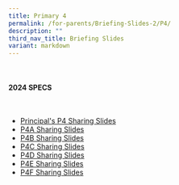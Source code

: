 ```yaml
---
title: Primary 4
permalink: /for-parents/Briefing-Slides-2/P4/
description: ""
third_nav_title: Briefing Slides
variant: markdown
---
```

<br>

#### **2024 SPECS**

<br>

* [Principal's P4  Sharing Slides](/files/2024_SPECS_P4_P_sharing_updated.pdf)
* [P4A Sharing Slides](/files/2024_SPECS_P4A.pdf)
* [P4B Sharing Slides](/files/2024_SPECS_P4B_compressed.pdf)
* [P4C Sharing Slides](/files/2024_SPECS_P4C.pdf)
* [P4D Sharing Slides](/files/2024_SPECS_P4D.pdf)
* [P4E Sharing Slides](/files/2024_SPECS_P4E.pdf)
* [P4F Sharing Slides](/files/2024_SPECS_P4F.pdf)